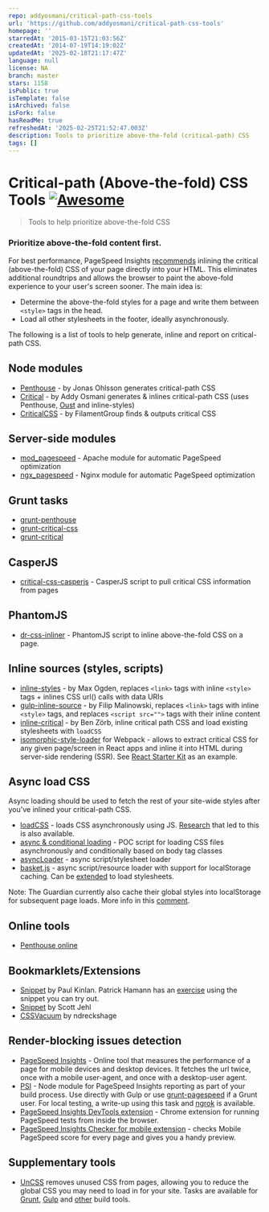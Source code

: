 ```yaml
---
repo: addyosmani/critical-path-css-tools
url: 'https://github.com/addyosmani/critical-path-css-tools'
homepage: ''
starredAt: '2015-03-15T21:03:56Z'
createdAt: '2014-07-19T14:19:02Z'
updatedAt: '2025-02-18T21:17:47Z'
language: null
license: NA
branch: master
stars: 1158
isPublic: true
isTemplate: false
isArchived: false
isFork: false
hasReadMe: true
refreshedAt: '2025-02-25T21:52:47.003Z'
description: Tools to prioritize above-the-fold (critical-path) CSS
tags: []
---
```


Critical-path (Above-the-fold) CSS Tools [![Awesome](https://cdn.rawgit.com/sindresorhus/awesome/d7305f38d29fed78fa85652e3a63e154dd8e8829/media/badge.svg)](https://github.com/sindresorhus/awesome)
==========================================

> Tools to help prioritize above-the-fold CSS

### Prioritize above-the-fold content first.

For best performance, PageSpeed Insights [recommends](https://developers.google.com/speed/docs/insights/PrioritizeVisibleContent) inlining the critical (above-the-fold) CSS of your page directly into your HTML. This eliminates additional roundtrips and allows the browser to paint the above-fold experience to your user's screen sooner. The main idea is:

* Determine the above-the-fold styles for a page and write them between `<style>` tags in the head.
* Load all other stylesheets in the footer, ideally asynchronously.

The following is a list of tools to help generate, inline and report on critical-path CSS.

## Node modules


* [Penthouse](https://github.com/pocketjoso/penthouse) - by Jonas Ohlsson generates critical-path CSS
* [Critical](https://github.com/addyosmani/critical) - by Addy Osmani generates & inlines critical-path CSS (uses Penthouse, [Oust](https://github.com/addyosmani/oust) and inline-styles)
* [CriticalCSS](https://github.com/filamentgroup/criticalcss) - by FilamentGroup finds & outputs critical CSS


## Server-side modules

* [mod_pagespeed](https://github.com/pagespeed/mod_pagespeed) - Apache module for automatic PageSpeed optimization
* [ngx_pagespeed](https://github.com/pagespeed/ngx_pagespeed) - Nginx module for automatic PageSpeed optimization

## Grunt tasks

* [grunt-penthouse](https://github.com/fatso83/grunt-penthouse)
* [grunt-critical-css](https://github.com/filamentgroup/grunt-criticalcss)
* [grunt-critical](https://github.com/bezoerb/grunt-critical)

## CasperJS

* [critical-css-casperjs](https://github.com/ibrennan/critical-css-casperjs) - CasperJS script to pull critical CSS information from pages

## PhantomJS

* [dr-css-inliner](https://github.com/drdk/dr-css-inliner) - PhantomJS script to inline above-the-fold CSS on a page.

## Inline sources (styles, scripts)

* [inline-styles](https://github.com/maxogden/inline-styles) - by Max Ogden, replaces `<link>` tags with inline `<style>` tags + inlines CSS url() calls with data URIs
* [gulp-inline-source](https://github.com/fmal/gulp-inline-source) - by Filip Malinowski, replaces `<link>` tags with inline `<style>` tags, and replaces `<script src="">` tags with their inline content
* [inline-critical](https://github.com/bezoerb/inline-critical) - by Ben Zörb, inline critical path CSS and load existing stylesheets with `loadCSS`
* [isomorphic-style-loader](https://github.com/kriasoft/isomorphic-style-loader/) for Webpack - allows to extract critical CSS for any given page/screen in React apps and inline it into HTML during server-side rendering (SSR). See [React Starter Kit](https://github.com/kriasoft/react-starter-kit) as an example.

## Async load CSS

Async loading should be used to fetch the rest of your site-wide styles after you've inlined your critical-path CSS.

* [loadCSS](https://github.com/filamentgroup/loadCSS) - loads CSS asynchronously using JS. [Research](https://gist.github.com/scottjehl/87176715419617ae6994) that led to this is also available.
* [async & conditional loading](https://gist.github.com/matt-bailey/602b40c77a5d3381ff26) - POC script for loading CSS files asynchronously and conditionally based on body tag classes
* [asyncLoader](https://github.com/n0mad01/asyncLoader) - async script/stylesheet loader
* [basket.js](http://addyosmani.github.io/basket.js/) - async script/resource loader with support for localStorage caching. Can be [extended](https://github.com/andrewwakeling/basket-css-example) to load stylesheets.

Note: The Guardian currently also cache their global styles into localStorage for subsequent page loads. More info in this [comment](https://gist.github.com/scottjehl/87176715419617ae6994).

## Online tools

* [Penthouse online](https://jonassebastianohlsson.com/criticalpathcssgenerator/)

## Bookmarklets/Extensions

* [Snippet](https://gist.github.com/PaulKinlan/6284142) by Paul Kinlan. Patrick Hamann has an [exercise](http://patrickhamann.com/workshops/performance/tasks/2_Critical_Path/2_2.html) using the snippet you can try out.
* [Snippet](https://gist.github.com/scottjehl/b6129da04733e4e0f9a4) by Scott Jehl
* [CSSVacuum](https://github.com/ndreckshage/CSSVacuum) by ndreckshage

## Render-blocking issues detection

* [PageSpeed Insights](https://developers.google.com/speed/pagespeed/insights/) - Online tool that measures the performance of a page for mobile devices and desktop devices. It fetches the url twice, once with a mobile user-agent, and once with a desktop-user agent. 
* [PSI](https://github.com/addyosmani/psi) - Node module for PageSpeed Insights reporting as part of your build process. Use directly with Gulp or use [grunt-pagespeed](https://github.com/jrcryer/grunt-pagespeed) if a Grunt user. For local testing, a write-up using this task and [ngrok](http://www.jamescryer.com/2014/06/12/grunt-pagespeed-and-ngrok-locally-testing/) is available.
* [PageSpeed Insights DevTools extension](https://chrome.google.com/webstore/detail/pagespeed-insights-by-goo/gplegfbjlmmehdoakndmohflojccocli?hl=en) - Chrome extension for running PageSpeed tests from inside the browser.
* [PageSpeed Insights Checker for mobile extension](https://chrome.google.com/webstore/detail/pagespeed-insights-checke/mkjmodmicmpjedhoekkmafdgpocdkbna?hl=en) - checks Mobile PageSpeed score for every page and gives you a handy preview.

## Supplementary tools

* [UnCSS](https://github.com/giakki/uncss) removes unused CSS from pages, allowing you to reduce the global CSS you may need to load in for your site. Tasks are available for [Grunt](https://github.com/addyosmani/grunt-uncss), [Gulp](https://github.com/ben-eb/gulp-uncss) and [other](https://addyosmani.com/blog/removing-unused-css/) build tools.


